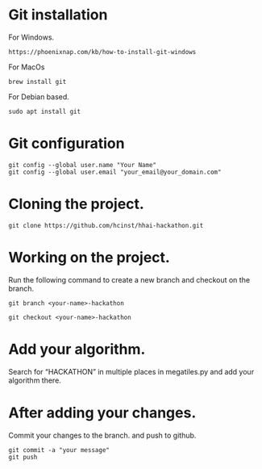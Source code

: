 # Git installation

For Windows.

```https://phoenixnap.com/kb/how-to-install-git-windows```


For MacOs

```brew install git```

For Debian based.

```sudo apt install git```

# Git configuration
``` 
git config --global user.name "Your Name"
git config --global user.email "your_email@your_domain.com"
```

# Cloning the project.

```
git clone https://github.com/hcinst/hhai-hackathon.git
```

# Working on the project.

Run the following command to create a new branch and checkout on the branch.

```
git branch <your-name>-hackathon

git checkout <your-name>-hackathon
```

# Add your algorithm.

Search for “HACKATHON” in multiple places in megatiles.py and add your algorithm there.

# After adding your changes.
 Commit your changes to the branch.
 and push to github.

 ```
 git commit -a "your message"
 git push
 ```
